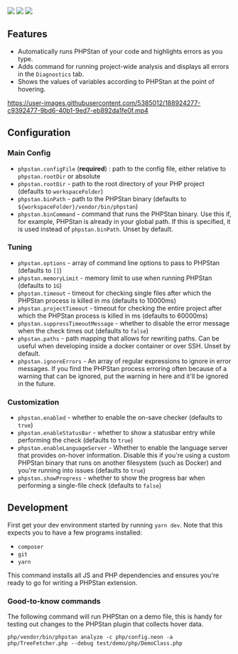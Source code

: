 [![](https://vsmarketplacebadge.apphb.com/version/SanderRonde.phpstan-vscode.svg)](https://marketplace.visualstudio.com/items?itemName=SanderRonde.phpstan-vscode)
[![](https://vsmarketplacebadge.apphb.com/installs-short/SanderRonde.phpstan-vscode.svg)](https://marketplace.visualstudio.com/items?itemName=SanderRonde.phpstan-vscode)
[![](https://vsmarketplacebadge.apphb.com/rating-short/SanderRonde.phpstan-vscode.svg)](https://marketplace.visualstudio.com/items?itemName=SanderRonde.phpstan-vscode)

## Features

-   Automatically runs PHPStan of your code and highlights errors as you type.
-   Adds command for running project-wide analysis and displays all errors in the `Diagnostics` tab.
-   Shows the values of variables according to PHPStan at the point of hovering.

https://user-images.githubusercontent.com/5385012/188924277-c9392477-9bd6-40b1-9ed7-eb892da1fe0f.mp4

## Configuration

### Main Config

-   `phpstan.configFile` (**required**) : path to the config file, either relative to `phpstan.rootDir` or absolute
-   `phpstan.rootDir` - path to the root directory of your PHP project (defaults to `workspaceFolder`)
-   `phpstan.binPath` - path to the PHPStan binary (defaults to `${workspaceFolder}/vendor/bin/phpstan`)
-   `phpstan.binCommand` - command that runs the PHPStan binary. Use this if, for example, PHPStan is already in your global path. If this is specified, it is used instead of `phpstan.binPath`. Unset by default.

### Tuning

-   `phpstan.options` - array of command line options to pass to PHPStan (defaults to `[]`)
-   `phpstan.memoryLimit` - memory limit to use when running PHPStan (defaults to `1G`)
-   `phpstan.timeout` - timeout for checking single files after which the PHPStan process is killed in ms (defaults to 10000ms)
-   `phpstan.projectTimeout` - timeout for checking the entire project after which the PHPStan process is killed in ms (defaults to 60000ms)
-   `phpstan.suppressTimeoutMessage` - whether to disable the error message when the check times out (defaults to `false`)
-   `phpstan.paths` - path mapping that allows for rewriting paths. Can be useful when developing inside a docker container or over SSH. Unset by default.
-   `phpstan.ignoreErrors` - An array of regular expressions to ignore in error messages. If you find the PHPStan process erroring often because of a warning that can be ignored, put the warning in here and it'll be ignored in the future.

### Customization

-   `phpstan.enabled` - whether to enable the on-save checker (defaults to `true`)
-   `phpstan.enableStatusBar` - whether to show a statusbar entry while performing the check (defaults to `true`)
-   `phpstan.enableLanguageServer` - Whether to enable the language server that provides on-hover information. Disable this if you're using a custom PHPStan binary that runs on another filesystem (such as Docker) and you're running into issues (defaults to `true`)
-   `phpstan.showProgress` - whether to show the progress bar when performing a single-file check (defaults to `false`)

## Development

First get your dev environment started by running `yarn dev`. Note that this expects you to have a few programs installed:

-   `composer`
-   `git`
-   `yarn`

This command installs all JS and PHP dependencies and ensures you're ready to go for writing a PHPStan extension.

### Good-to-know commands

The following command will run PHPStan on a demo file, this is handy for testing out changes to the PHPStan plugin that collects hover data.

`php/vendor/bin/phpstan analyze -c php/config.neon -a php/TreeFetcher.php --debug test/demo/php/DemoClass.php`
